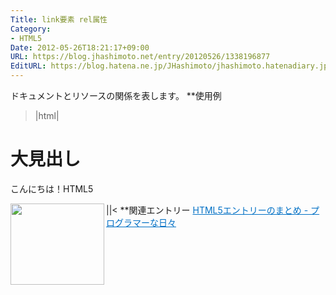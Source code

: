 ```yaml
---
Title: link要素 rel属性
Category:
- HTML5
Date: 2012-05-26T18:21:17+09:00
URL: https://blog.jhashimoto.net/entry/20120526/1338196877
EditURL: https://blog.hatena.ne.jp/JHashimoto/jhashimoto.hatenadiary.jp/atom/entry/12921228815717256244
---
```


ドキュメントとリソースの関係を表します。
**使用例
>|html|
<!DOCTYPE html>
<html lang="ja">
<head>
<title>Hello! HTML5</title>
<meta charset="UTF-8" />
<link rel="stylesheet" href="hoge.css" type="text/css" />
</head>
<body>
<h1>大見出し</h1>
<p>こんにちは！HTML5</p>
</body>
</html>
||<
**関連エントリー
<a href="http://d.hatena.ne.jp/JHashimoto/20120518/1337642816" target="_blank" rel="nofollow"><img class="alignleft" align="left" border="0" src="http://capture.heartrails.com/150x130/shadow?http://d.hatena.ne.jp/JHashimoto/20120518/1337642816" alt="" width="150" height="130" /></a><a style="color:#0070C5;" href="http://d.hatena.ne.jp/JHashimoto/20120518/1337642816" target="_blank" rel="nofollow">HTML5エントリーのまとめ - プログラマーな日々</a><a href="http://b.hatena.ne.jp/entry/http://d.hatena.ne.jp/JHashimoto/20120518/1337642816" target="_blank"><img border="0" src="http://b.hatena.ne.jp/entry/image/http://d.hatena.ne.jp/JHashimoto/20120518/1337642816" alt="" /></a><br style="clear:both;" />
